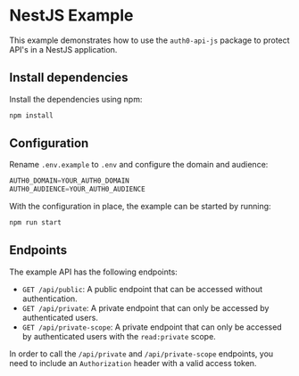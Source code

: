 # NestJS Example

This example demonstrates how to use the `auth0-api-js` package to protect API's in a NestJS application.

## Install dependencies

Install the dependencies using npm:

```bash
npm install
```

## Configuration

Rename `.env.example` to `.env` and configure the domain and audience:

```ts
AUTH0_DOMAIN=YOUR_AUTH0_DOMAIN
AUTH0_AUDIENCE=YOUR_AUTH0_AUDIENCE
```

With the configuration in place, the example can be started by running:

```bash
npm run start
``` 

## Endpoints

The example API has the following endpoints:

- `GET /api/public`: A public endpoint that can be accessed without authentication.
- `GET /api/private`: A private endpoint that can only be accessed by authenticated users.
- `GET /api/private-scope`: A private endpoint that can only be accessed by authenticated users with the `read:private` scope.

In order to call the `/api/private` and `/api/private-scope` endpoints, you need to include an `Authorization` header with a valid access token.

